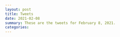 ```yaml
---
layout: post
title: Tweets
date: 2021-02-08
summary: These are the tweets for February 8, 2021.
categories:
---
```


